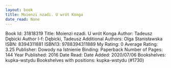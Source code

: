```yaml
---
layout: book
title: Moienzi nzadi. U wrót Konga
date_read: None
---
```


Book Id: 31818319
Title: Moienzi nzadi. U wrót Konga
Author: Tadeusz Dębicki
Author l-f: Dębicki, Tadeusz
Additional Authors: Olga Stanisławska
ISBN: 8394311881
ISBN13: 9788394311889
My Rating: 0
Average Rating: 3.25
Publisher: Dowody na Istnienie
Binding: Paperback
Number of Pages: 144
Year Published: 2016
Date Read: 
Date Added: 2020/07/06
Bookshelves: kupka-wstydu
Bookshelves with positions: kupka-wstydu (#1730)

